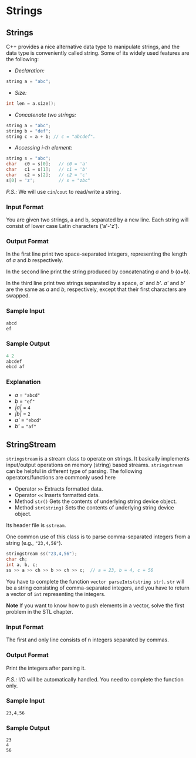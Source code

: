 # Strings

## Strings

C++ provides a nice alternative data type to manipulate strings, and the data type is conveniently called string. Some of its widely used features are the following:

-   *Declaration:*
```C++
string a = "abc";
```

-   *Size:*
```C++
int len = a.size();
```

-  *Concatenate two strings:*
```C++
string a = "abc";
string b = "def";
string c = a + b; // c = "abcdef".
```

-   *Accessing i-th element:*
```C++
string s = "abc";
char   c0 = s[0];   // c0 = 'a'
char   c1 = s[1];   // c1 = 'b'
char   c2 = s[2];   // c2 = 'c'
s[0] = 'z';         // s = "zbc"
```

*P.S.:* We will use `cin`/`cout` to read/write a string.

### Input Format

You are given two strings, a and b, separated by a new line. Each string will consist of lower case Latin characters ('a'-'z').

### Output Format

In the first line print two space-separated integers, representing the length of *a* and *b* respectively.

In the second line print the string produced by concatenating *a* and *b* (*a+b*).

In the third line print two strings separated by a space, *a\`* and *b\'*. *a\'* and *b\'* are the same as *a* and *b*, respectively, except that their first characters are swapped.

### Sample Input

```C++
abcd
ef
```

### Sample Output

```C++
4 2
abcdef
ebcd af
```

### Explanation
-   *a* = `"abcd"`
-   *b* = `"ef"`
-   *|a|* = `4`
-   *|b|* = `2`
-   *a\'* = `"ebcd"`
-   *b\'* = `"af"`

## StringStream

`stringstream` is a stream class to operate on strings. It basically implements input/output operations on memory (string) based streams. `stringstream` can be helpful in different type of parsing. The following operators/functions are commonly used here

-   Operator `>>` Extracts formatted data.
-   Operator `<<` Inserts formatted data.
-   Method `str()` Gets the contents of underlying string device object.
-   Method `str(string)` Sets the contents of underlying string device object.

Its header file is `sstream`.

One common use of this class is to parse comma-separated integers from a string (e.g., `"23,4,56"`).

```C++
stringstream ss("23,4,56");
char ch;
int a, b, c;
ss >> a >> ch >> b >> ch >> c;  // a = 23, b = 4, c = 56
```

You have to complete the function ```vector parseInts(string str)```. `str` will be a string consisting of comma-separated integers, and you have to return a vector of `int` representing the integers.

**Note** If you want to know how to push elements in a vector, solve the first problem in the STL chapter.

### Input Format

The first and only line consists of n integers separated by commas.

### Output Format

Print the integers after parsing it.

*P.S.:* I/O will be automatically handled. You need to complete the function only.

### Sample Input

```
23,4,56
```

### Sample Output

```
23
4
56
```
